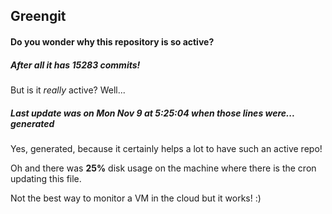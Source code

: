 ## Greengit

#### Do you wonder why this repository is so active?

##### After all it has 15283 commits!

But is it *really* active? Well...

##### Last update was on Mon Nov 9 at 5:25:04 when those lines were... generated

Yes, generated, because it certainly helps a lot to have such an active repo!

Oh and there was **25%** disk usage on the machine
where there is the cron updating this file.

Not the best way to monitor a VM in the cloud but it works! :)
